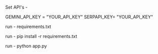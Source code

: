 Set API's -

GEMINI_API_KEY = "YOUR_API_KEY"
SERPAPI_KEY= "YOUR_API_KEY"

run - requirements.txt

run - pip install -r requirements.txt

run - python app.py